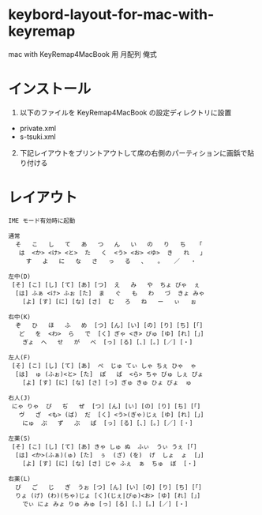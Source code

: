 keybord-layout-for-mac-with-keyremap
====================================

mac with KeyRemap4MacBook 用 月配列 俺式


インストール
============

1. 以下のファイルを KeyRemap4MacBook の設定ディレクトリに設置
  * private.xml
  * s-tsuki.xml
2. 下記レイアウトをプリントアウトして席の右側のパーティションに画鋲で貼り付ける


レイアウト
==========

    IME モード有効時に起動

    通常
      そ   こ   し   て   あ   つ   ん   い   の   り   ち   「
       は  <か> <け> <と>  た   く  <う> <お> <ゆ>  き   れ   」
         す   よ   に   な   さ   っ   る   、   。   ／   ・

    左中(D)
     [そ] [こ] [し] [て] [あ] [つ]  え   み   や  ちょ びゃ  ぇ
      [は] ふぁ <け> ふぉ [た]  ま   ぐ   も   わ   づ  きょ みゃ
        [よ] [す] [に] [な] [さ]  む   ろ   ね   ー   ぃ   ぉ

    右中(K)
      ぞ   ひ   ほ   ふ   め  [つ] [ん] [い] [の] [り] [ち] [「]
       ど   を  <わ>  ら   で  [く] ぎゃ <き> ぴゅ [ゆ] [れ] [」]
        ぎょ  へ   せ   が   べ  [っ] [る] [、] [。] [／] [・]

    左人(F)
     [そ] [こ] [し] [て] [あ]  ぺ  じゅ てぃ しゃ ちぇ ひゃ  ゃ
      [は]  ゅ (ふぉ)<と> [た]  ぽ   ば  <ら> ちゃ びゅ しぇ ぴょ
        [よ] [す] [に] [な] [さ] [っ] ぎゅ きゅ ひょ びょ  ゅ

    右人(J)
     にゃ りゃ  ぴ   ぢ   ぜ  [つ] [ん] [い] [の] [り] [ち] [「]
       ヴ   ざ  <も> (ば)  だ  [く] <う>(ぎゃ)じぇ [ゆ] [れ] [」]
        にゅ  ぷ   ず   ぶ   ぱ  [っ] [る] [、] [。] [／] [・]

    左薬(S)
     [そ] [こ] [し] [て] [あ] きゃ しゅ ぬ  ふぃ  うぃ うぇ [「]
      [は] <か>(ふぁ)(ゅ) [た]  ぅ  (ざ) (を)  げ  しょ  ょ  [」]
        [よ] [す] [に] [な] [さ] じゃ ふぇ  ぁ  ちゅ  ぼ  [・]

    右薬(L)
      び   ご   じ   ぎ  うぉ [つ] [ん] [い] [の] [り] [ち] [「]
      りょ (げ) (わ)(ちゃ)じょ [く](じぇ|ぴゅ)<お> [ゆ] [れ] [」]
        でぃ にょ みょ りゅ みゅ [っ] [る] [、] [。] [／] [・]


